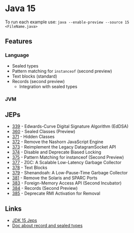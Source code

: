 # Java 15

To run each example use: `java --enable-preview --source 15 <FileName.java>`

## Features

### Language

* Sealed types
* Pattern matching for `instanceof` (second preview)
* Text blocks (standard)
* Records (second preview)
  * Integration with sealed types

### JVM

## JEPs

* [339](https://openjdk.java.net/jeps/339) - Edwards-Curve Digital Signature Algorithm (EdDSA)
* [360](https://openjdk.java.net/jeps/360) - Sealed Classes (Preview)
* [371](https://openjdk.java.net/jeps/371) - Hidden Classes
* [372](https://openjdk.java.net/jeps/372) - Remove the Nashorn JavaScript Engine
* [373](https://openjdk.java.net/jeps/373) - Reimplement the Legacy DatagramSocket API
* [374](https://openjdk.java.net/jeps/374) - Disable and Deprecate Biased Locking
* [375](https://openjdk.java.net/jeps/375) - Pattern Matching for instanceof (Second Preview)
* [377](https://openjdk.java.net/jeps/377) - ZGC: A Scalable Low-Latency Garbage Collector
* [378](https://openjdk.java.net/jeps/378) - Text Blocks
* [379](https://openjdk.java.net/jeps/379) - Shenandoah: A Low-Pause-Time Garbage Collector
* [381](https://openjdk.java.net/jeps/381) - Remove the Solaris and SPARC Ports
* [383](https://openjdk.java.net/jeps/383) - Foreign-Memory Access API (Second Incubator)
* [384](https://openjdk.java.net/jeps/384) - Records (Second Preview)
* [385](https://openjdk.java.net/jeps/385) - Deprecate RMI Activation for Removal

## Links

* [JDK 15 Jeps](https://openjdk.java.net/projects/jdk/15/)
* [Doc about record and sealed types](https://cr.openjdk.java.net/~briangoetz/amber/datum.html)
